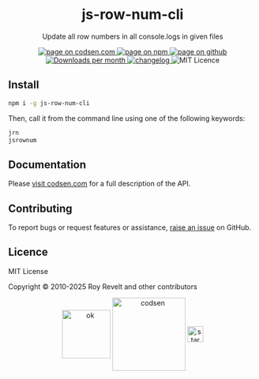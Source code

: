 <h1 align="center">js-row-num-cli</h1>

<p align="center">Update all row numbers in all console.logs in given files</p>

<p align="center">
  <a href="https://codsen.com/os/js-row-num-cli" rel="nofollow noreferrer noopener">
    <img src="https://img.shields.io/badge/-codsen-blue?style=flat-square" alt="page on codsen.com">
  </a>
  <a href="https://www.npmjs.com/package/js-row-num-cli" rel="nofollow noreferrer noopener">
    <img src="https://img.shields.io/badge/-npm-blue?style=flat-square" alt="page on npm">
  </a>
  <a href="https://github.com/codsen/codsen/tree/main/packages/js-row-num-cli" rel="nofollow noreferrer noopener">
    <img src="https://img.shields.io/badge/-github-blue?style=flat-square" alt="page on github">
  </a>
  <a href="https://npmcharts.com/compare/js-row-num-cli?interval=30" rel="nofollow noreferrer noopener" target="_blank">
    <img src="https://img.shields.io/npm/dm/js-row-num-cli.svg?style=flat-square" alt="Downloads per month">
  </a>
  <a href="https://codsen.com/os/js-row-num-cli/changelog" rel="nofollow noreferrer noopener">
    <img src="https://img.shields.io/badge/changelog-here-brightgreen?style=flat-square" alt="changelog">
  </a>
  <img src="https://img.shields.io/badge/licence-MIT-brightgreen.svg?style=flat-square" alt="MIT Licence">
</p>

## Install

```bash
npm i -g js-row-num-cli
```

Then, call it from the command line using one of the following keywords:

```bash
jrn
jsrownum
```

## Documentation

Please [visit codsen.com](https://codsen.com/os/js-row-num-cli/) for a full description of the API.

## Contributing

To report bugs or request features or assistance, [raise an issue](https://github.com/codsen/codsen/issues/new/choose) on GitHub.

## Licence

MIT License

Copyright © 2010-2025 Roy Revelt and other contributors

<p align="center"><img src="https://codsen.com/images/png-codsen-ok.png" width="98" alt="ok" align="center"> <img src="https://codsen.com/images/png-codsen-1.png" width="148" alt="codsen" align="center"> <img src="https://codsen.com/images/png-codsen-star-small.png" width="32" alt="star" align="center"></p>
